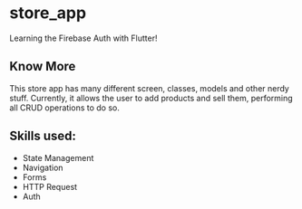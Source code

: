 # store_app

Learning the Firebase Auth with Flutter!

## Know More

This store app has many different screen, classes, models and other nerdy stuff. Currently, it allows the user
to add products and sell them, performing all CRUD operations to do so. 


## Skills used: 

* State Management
* Navigation
* Forms
* HTTP Request
* Auth
